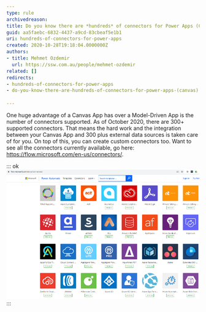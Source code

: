 ```yaml
---
type: rule
archivedreason: 
title: Do you know there are *hundreds* of connectors for Power Apps (Canvas)?
guid: aa5faebc-6832-4437-a9cd-83cbeaf5e1b1
uri: hundreds-of-connectors-for-power-apps
created: 2020-10-28T19:18:04.0000000Z
authors:
- title: Mehmet Ozdemir
  url: https://ssw.com.au/people/mehmet-ozdemir
related: []
redirects:
- hundreds-of-connectors-for-power-apps
- do-you-know-there-are-hundreds-of-connectors-for-power-apps-(canvas)

---
```


One huge advantage of a Canvas App has over a Model-Driven App is the number of connectors supported. As of October 2020, there are 300+ supported connectors. That means the hard work and the integration between your Canvas App and 300 plus external data sources is taken care of for you. On top of this, you can create custom connectors too. Want to see all the connectors currently available, go here: https://flow.microsoft.com/en-us/connectors/.

<!--endintro-->


::: ok  
![Figure: Microsoft connector gallery is growing every day](connector-gallery.png)  
:::
